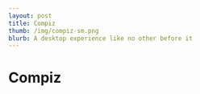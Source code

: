 ```yaml
---
layout: post
title: Compiz
thumb: /img/compiz-sm.png
blurb: A desktop experience like no other before it
---
```


Compiz
======
